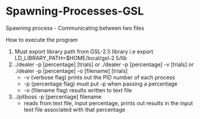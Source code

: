 # Spawning-Processes-GSL
Spawning process - Communicating between two files

How to execute the program
1) Must export library path from GSL-2.5 library i.e export LD_LIBRARY_PATH=$HOME/local/gsl-2.5/lib
2) ./dealer -p [percentage] [trials] or ./dealer -p [percentage] -v [trials] or ./dealer -p [percentage] -o [filename] [trials]
   - -v (verbose flag) prints out the PID number of each process
   - -p (percentage flag) must put -p when passing a percentage
   - -o (filename flag) results written to text file
3) ./pitboss -p [percentage] filename
    - reads from text file, input percentage, prints out results in the input text file associated with that percentage
   
